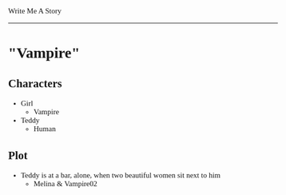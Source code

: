<style>
body {
	font: 15px Verdana
};
</style>

Write Me A Story
****************
"Vampire"
=========

Characters
----------
- Girl
	- Vampire
- Teddy
	- Human

Plot
----
- Teddy is at a bar, alone, when two beautiful women sit next to him
	- Melina & Vampire02